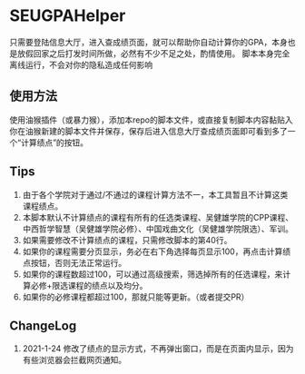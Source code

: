 # SEUGPAHelper
只需要登陆信息大厅，进入查成绩页面，就可以帮助你自动计算你的GPA，本身也是放假回家之后打发时间所做，必然有不少不足之处，酌情使用。
脚本本身完全离线运行，不会对你的隐私造成任何影响
## 使用方法
使用油猴插件（或暴力猴），添加本repo的脚本文件，或直接复制脚本内容黏贴入你在油猴新建的脚本文件并保存，保存后进入信息大厅查成绩页面即可看到多了一个“计算绩点”的按钮。
## Tips
1. 由于各个学院对于通过/不通过的课程计算方法不一，本工具暂且不计算这类课程绩点。
2. 本脚本默认不计算绩点的课程有所有的任选类课程、吴健雄学院的CPP课程、中西哲学智慧（吴健雄学院必修）、中国戏曲文化（吴健雄学院限选）、军训。
3. 如果需要修改不计算绩点的课程，只需修改脚本的第40行。
4. 如果你的课程需要分页显示，务必在右下角选择每页显示100，再点击计算绩点按钮，否则无法正常运行。
5. 如果你的课程数超过100，可以通过高级搜索，筛选掉所有的任选课程，来计算必修+限选课程的绩点以及均分。
6. 如果你的必修课程都超过100，那就只能等更新。（或者提交PR）
## ChangeLog
1. 2021-1-24 修改了绩点的显示方式，不再弹出窗口，而是在页面内显示，因为有些浏览器会拦截网页通知。
